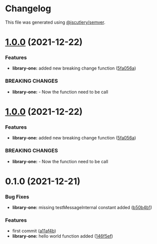 # Changelog

This file was generated using [@jscutlery/semver](https://github.com/jscutlery/semver).

# [1.0.0](https://github.com/andresmgsl/versioning-testing/compare/library-one-0.1.0...library-one-1.0.0) (2021-12-22)


### Features

* **library-one:** added new breaking change function ([5fa056a](https://github.com/andresmgsl/versioning-testing/commit/5fa056a756408f634438a1fe6ac442e709e85775))


### BREAKING CHANGES

* **library-one:** - Now the function need to be call



# [1.0.0](https://github.com/andresmgsl/versioning-testing/compare/library-one-0.1.0...library-one-1.0.0) (2021-12-22)


### Features

* **library-one:** added new breaking change function ([5fa056a](https://github.com/andresmgsl/versioning-testing/commit/5fa056a756408f634438a1fe6ac442e709e85775))


### BREAKING CHANGES

* **library-one:** - Now the function need to be call



# 0.1.0 (2021-12-21)


### Bug Fixes

* **library-one:** missing testMessageInternal constant added ([b50b4b1](https://github.com/andresmgsl/versioning-testing/commit/b50b4b10a9a1e74f1710d776f0bb454c70746e84))


### Features

* first commit ([a11af4b](https://github.com/andresmgsl/versioning-testing/commit/a11af4be06306dec6c0ffce118b2eb48335a0f00))
* **library-one:** hello world function added ([146f5ef](https://github.com/andresmgsl/versioning-testing/commit/146f5efc4a49a8616db458019a0d2b21eb3d09bb))
